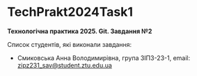 # TechPrakt2024Task1

**Технологічна практика 2025. Git. Завдання №2**

Список студентів, які виконали завдання:

* Смиковська Анна Володимирівна, група ЗІПЗ-23-1, email: zipz231_sav@student.ztu.edu.ua
